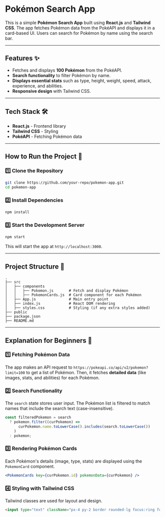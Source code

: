 # Pokémon Search App

This is a simple **Pokémon Search App** built using **React.js** and **Tailwind CSS**. The app fetches Pokémon data from the PokéAPI and displays it in a card-based UI. Users can search for Pokémon by name using the search bar.

---
## Features ✨
- Fetches and displays **100 Pokémon** from the PokéAPI.
- **Search functionality** to filter Pokémon by name.
- **Displays essential stats** such as type, height, weight, speed, attack, experience, and abilities.
- **Responsive design** with Tailwind CSS.

---
## Tech Stack 🛠️
- **React.js** - Frontend library
- **Tailwind CSS** - Styling
- **PokéAPI** - Fetching Pokémon data

---
## How to Run the Project 🚀

### 1️⃣ Clone the Repository
```sh
git clone https://github.com/your-repo/pokemon-app.git
cd pokemon-app
```

### 2️⃣ Install Dependencies
```sh
npm install
```

### 3️⃣ Start the Development Server
```sh
npm start
```
This will start the app at `http://localhost:3000`.

---
## Project Structure 📂
```
.
├── src
│   ├── components
│   │   ├── Pokemon.js       # Fetch and display Pokémon
│   │   ├── PokemonCards.js  # Card component for each Pokémon
│   ├── App.js               # Main entry point
│   ├── index.js             # React DOM rendering
│   ├── styles.css           # Styling (if any extra styles added)
├── public
├── package.json
├── README.md
```

---
## Explanation for Beginners 📖

### 1️⃣ **Fetching Pokémon Data**
The app makes an API request to `https://pokeapi.co/api/v2/pokemon?limit=100` to get a list of Pokémon. Then, it fetches **detailed data** (like images, stats, and abilities) for each Pokémon.

### 2️⃣ **Search Functionality**
The `search` state stores user input. The Pokémon list is filtered to match names that include the search text (case-insensitive).
```js
const filteredPokemon = search
  ? pokemon.filter((curPokemon) =>
      curPokemon.name.toLowerCase().includes(search.toLowerCase())
    )
  : pokemon;
```

### 3️⃣ **Rendering Pokémon Cards**
Each Pokémon's details (image, type, stats) are displayed using the `PokemonCard` component.
```jsx
<PokemonCards key={curPokemon.id} pokemonData={curPokemon} />
```

### 4️⃣ **Styling with Tailwind CSS**
Tailwind classes are used for layout and design.
```html
<input type="text" className="px-4 py-2 border rounded-lg focus:ring focus:ring-green-300" />
